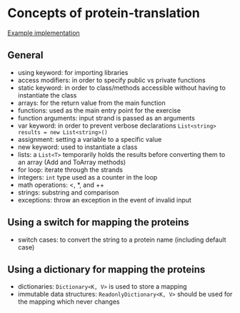 # Concepts of protein-translation

[Example implementation](https://github.com/exercism/csharp/blob/master/exercises/protein-translation/Example.cs)

## General

- using keyword: for importing libraries
- access modifiers: in order to specify public vs private functions
- static keyword: in order to class/methods accessible without having to instantiate the class
- arrays: for the return value from the main function
- functions: used as the main entry point for the exercise
- function arguments: input strand is passed as an arguments
- var keyword: in order to prevent verbose declarations `List<string> results = new List<string>()`
- assignment: setting a variable to a specific value
- new keyword: used to instantiate a class
- lists: a `List<T>` temporarily holds the results before converting them to an array (Add and ToArray methods)
- for loop: iterate through the strands
- integers: `int` type used as a counter in the loop 
- math operations: <, *, and ++
- strings: substring and comparison
- exceptions: throw an exception in the event of invalid input

## Using a switch for mapping the proteins

- switch cases: to convert the string to a protein name (including default case)

## Using a dictionary for mapping the proteins

- dictionaries: `Dictionary<K, V>` is used to store a mapping
- immutable data structures: `ReadonlyDictionary<K, V>` should be used for the mapping which never changes
